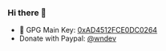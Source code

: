 ### Hi there 👋

- 🔐 GPG Main Key: [0xAD4512FCE0DC0264](https://www.whitenoise.dev/whitenoisedev_AD4512FCE0DC0264.asc)
- Donate with Paypal: [@wndev](https://paypal.me/wndev)

<!--
![Github Stats](https://github-readme-stats.vercel.app/api?username=WhiteNoise-Dev&count_private=true&include_all_commits=false&show_icons=true&hide_rank=true)
-->

<!--
- GPG Signature Subkey: [0x89CEC8F3A5AA7BFE](https://raw.githubusercontent.com/WhiteNoise-Dev/WhiteNoise-Dev/master/0xAD4512FCE0DC0264_pubkey.asc)
-->

<!--
| ![Github Stats](https://github-readme-stats.vercel.app/api?username=WhiteNoise-Dev&count_private=true&include_all_commits=false&show_icons=true&hide_rank=true) | GPG Main Key: [0xAD4512FCE0DC0264](https://raw.githubusercontent.com/WhiteNoise-Dev/WhiteNoise-Dev/master/0xAD4512FCE0DC0264_pubkey.asc)  <br/> GPG Commit Sign: [0x89CEC8F3A5AA7BFE](https://raw.githubusercontent.com/WhiteNoise-Dev/WhiteNoise-Dev/master/0xAD4512FCE0DC0264_pubkey.asc) | 
|-|-|
-->

<!--
**WhiteNoise-Dev/WhiteNoise-Dev** is a ✨ _special_ ✨ repository because its `README.md` (this file) appears on your GitHub profile.

Here are some ideas to get you started:

- 🔭 I’m currently working on ...
- 🌱 I’m currently learning ...
- 👯 I’m looking to collaborate on ...
- 🤔 I’m looking for help with ...
- 💬 Ask me about ...
- 📫 How to reach me: ...
- 😄 Pronouns: ...
- ⚡ Fun fact: ...
-->
